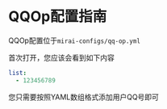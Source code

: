 # QQOp配置指南

QQOp配置位于`mirai-configs/qq-op.yml`

首次打开，您应该会看到如下内容
```yaml
list:
  - 123456789
```
您只需要按照YAML数组格式添加用户QQ号即可